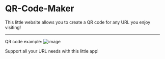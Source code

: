 # QR-Code-Maker
This little website allows you to create a QR code for any URL you enjoy visiting!

----------------------------------------------------------------------------------


QR code example: ![image](https://user-images.githubusercontent.com/74619699/110327758-6515cd80-7fe8-11eb-84be-8376e58725a1.png)

Support all your URL needs with this little app!






